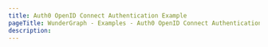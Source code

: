 ```yaml
---
title: Auth0 OpenID Connect Authentication Example
pageTitle: WunderGraph - Examples - Auth0 OpenID Connect Authentication
description:
---
```

